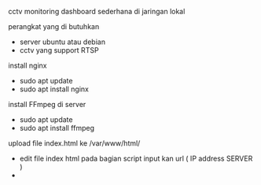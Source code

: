 cctv monitoring dashboard sederhana di jaringan lokal

perangkat yang di butuhkan
- server ubuntu atau debian
- cctv yang support RTSP

install nginx 
- sudo apt update
- sudo apt install nginx


install FFmpeg di server

- sudo apt update
- sudo apt install ffmpeg


 upload file index.html ke /var/www/html/
 - edit file index html pada bagian script input kan url ( IP address SERVER )
 - 
  <script>
  // Configuration
  const cameraConfigs = {
  'camera1': {
  url: 'http://ipaddressServer/playlist.m3u8',
  name: 'CCTV SIMPANG RT 11',
  resolution: '1280x720',
  fps: 25
  },
            

         
           
  
